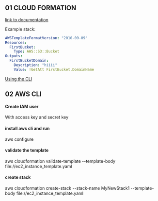 ## 01 CLOUD FORMATION

[link to documentation]( https://docs.aws.amazon.com/AWSCloudFormation/latest/UserGuide/cfn-console-create-stack.html)

Example stack:

```yaml
AWSTemplateFormatVersion: "2010-09-09"
Resources:
  FirstBucket:
    Type: AWS::S3::Bucket
Outputs:
  FirstBucketDomain:
    Description: "hiiii"
    Value: !GetAtt FirstBucket.DomainName
```

[Using the CLI](https://docs.aws.amazon.com/cli/latest/reference/cloudformation/create-stack.html)

## 02 AWS CLI
#### Create IAM user
With access key and secret key
#### install aws cli and run
aws configure

#### validate the template
aws cloudformation validate-template --template-body file://ec2_instance_template.yaml

#### create stack
aws cloudformation create-stack --stack-name MyNewStack1 --template-body file://ec2_instance_template.yaml